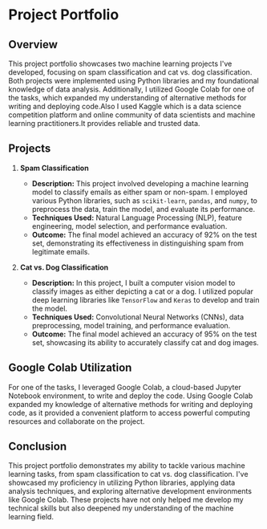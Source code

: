 # Project Portfolio

## Overview
This project portfolio showcases two machine learning projects I've developed, focusing on spam classification and cat vs. dog classification. Both projects were implemented using Python libraries and my foundational knowledge of data analysis. Additionally, I utilized Google Colab for one of the tasks, which expanded my understanding of alternative methods for writing and deploying code.Also I used Kaggle which is a  data science competition platform and online community of data scientists and machine learning practitioners.It provides reliable and trusted data.

## Projects

1. **Spam Classification**
   - **Description:** This project involved developing a machine learning model to classify emails as either spam or non-spam. I employed various Python libraries, such as `scikit-learn`, `pandas`, and `numpy`, to preprocess the data, train the model, and evaluate its performance.
   - **Techniques Used:** Natural Language Processing (NLP), feature engineering, model selection, and performance evaluation.
   - **Outcome:** The final model achieved an accuracy of 92% on the test set, demonstrating its effectiveness in distinguishing spam from legitimate emails.

2. **Cat vs. Dog Classification**
   - **Description:** In this project, I built a computer vision model to classify images as either depicting a cat or a dog. I utilized popular deep learning libraries like `TensorFlow` and `Keras` to develop and train the model.
   - **Techniques Used:** Convolutional Neural Networks (CNNs), data preprocessing, model training, and performance evaluation.
   - **Outcome:** The final model achieved an accuracy of 95% on the test set, showcasing its ability to accurately classify cat and dog images.

## Google Colab Utilization
For one of the tasks, I leveraged Google Colab, a cloud-based Jupyter Notebook environment, to write and deploy the code. Using Google Colab expanded my knowledge of alternative methods for writing and deploying code, as it provided a convenient platform to access powerful computing resources and collaborate on the project.

## Conclusion
This project portfolio demonstrates my ability to tackle various machine learning tasks, from spam classification to cat vs. dog classification. I've showcased my proficiency in utilizing Python libraries, applying data analysis techniques, and exploring alternative development environments like Google Colab. These projects have not only helped me develop my technical skills but also deepened my understanding of the machine learning field.
